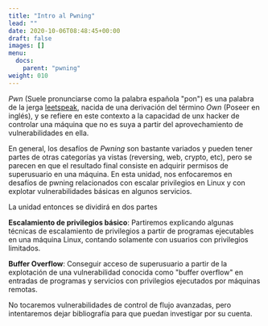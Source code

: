 ```yaml
---
title: "Intro al Pwning"
lead: ""
date: 2020-10-06T08:48:45+00:00
draft: false
images: []
menu:
  docs:
    parent: "pwning"
weight: 010
---
```


_Pwn_ (Suele pronunciarse como la palabra española "pon") es una palabra de la jerga [leetspeak](https://en.wikipedia.org/wiki/Leet), nacida de una derivación del término _Own_ (Poseer en inglés), y se refiere en este contexto a la capacidad de unx hacker de controlar una máquina que no es suya a partir del aprovechamiento de vulnerabilidades en ella.

En general, los desafíos de _Pwning_ son bastante variados y pueden tener partes de otras categorías ya vistas (reversing, web, crypto, etc), pero se parecen en que el resultado final consiste en adquirir permisos de superusuario en una máquina. En esta unidad, nos enfocaremos en desafíos de pwning relacionados con escalar privilegios en Linux y con explotar vulnerabilidades básicas en algunos servicios.

La unidad entonces se dividirá en dos partes

**Escalamiento de privilegios básico**: Partiremos explicando algunas técnicas de escalamiento de privilegios a partir de programas ejecutables en una máquina Linux, contando solamente con usuarios con privilegios limitados.

**Buffer Overflow**: Conseguir acceso de superusuario a partir de la explotación de una vulnerabilidad conocida como "buffer overflow" en entradas de programas y servicios con privilegios ejecutados por máquinas remotas.

No tocaremos vulnerabilidades de control de flujo avanzadas, pero intentaremos dejar bibliografía para que puedan investigar por su cuenta.
